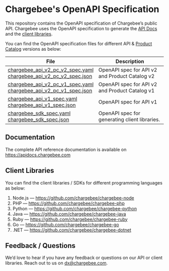 # Chargebee's OpenAPI Specification

This repository contains the OpenAPI specification of Chargebee’s public API.
Chargebee uses the OpenAPI specification to generate the
[API Docs](https://apidocs.chargebee.com) and the
[client libraries](https://apidocs.chargebee.com/docs/api/#client_library).

You can find the OpenAPI specification files for different API &
[Product Catalog](https://www.chargebee.com/docs/2.0/product-catalog.html)
versions as below:

| File                                                                                                                                                       | Description                                    |
|------------------------------------------------------------------------------------------------------------------------------------------------------------|------------------------------------------------|
| [chargebee_api_v2_pc_v2_spec.yaml](./spec/chargebee_api_v2_pc_v2_spec.yaml)<br>[chargebee_api_v2_pc_v2_spec.json](./spec/chargebee_api_v2_pc_v2_spec.json) | OpenAPI spec for API v2 and Product Catalog v2 |
| [chargebee_api_v2_pc_v1_spec.yaml](./spec/chargebee_api_v2_pc_v1_spec.yaml)<br>[chargebee_api_v2_pc_v1_spec.json](./spec/chargebee_api_v2_pc_v1_spec.json) | OpenAPI spec for API v2 and Product Catalog v1 |
| [chargebee_api_v1_spec.yaml](./spec/chargebee_api_v1_spec.yaml)<br>[chargebee_api_v1_spec.json](./spec/chargebee_api_v1_spec.json)                         | OpenAPI spec for API v1                        |
| [chargebee_sdk_spec.yaml](./spec/chargebee_sdk_spec.yaml)<br>[chargebee_sdk_spec.json](./spec/chargebee_sdk_spec.json)                            | OpenAPI spec for generating client libraries.                |
 
## Documentation

The complete API reference documentation is available on
https://apidocs.chargebee.com

## Client Libraries

You can find the client libraries / SDKs for different programming languages as
below:

1. Node.js — https://github.com/chargebee/chargebee-node
2. PHP — https://github.com/chargebee/chargebee-php
3. Python — https://github.com/chargebee/chargebee-python
4. Java — https://github.com/chargebee/chargebee-java
5. Ruby — https://github.com/chargebee/chargebee-ruby
6. Go — https://github.com/chargebee/chargebee-go
7. .NET — https://github.com/chargebee/chargebee-dotnet

## Feedback / Questions

We’d love to hear if you have any feedback or questions on our API or client
libraries. Reach out to us on dx@chargebee.com.
